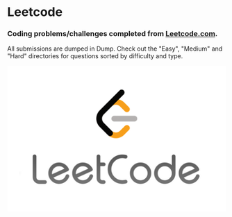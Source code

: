 # Leetcode
### Coding problems/challenges completed from [Leetcode.com](https://leetcode.com/problemset/all/).
All submissions are dumped in Dump. Check out the "Easy", "Medium" and "Hard" directories for questions sorted by difficulty and type.

![LeetCode Logo](https://github.com/paulkia/Leetcode/blob/main/social_preview.jpeg)